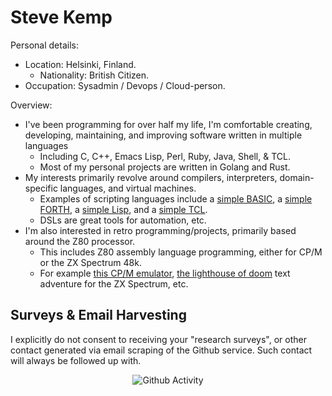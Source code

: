 # Steve Kemp

Personal details:

* Location: Helsinki, Finland.
  * Nationality: British Citizen.
* Occupation: Sysadmin / Devops / Cloud-person.

Overview:

* I've been programming for over half my life, I'm comfortable creating, developing, maintaining, and improving software written in multiple languages
  * Including C, C++, Emacs Lisp, Perl, Ruby, Java, Shell, & TCL.
  * Most of my personal projects are written in Golang and Rust.
* My interests primarily revolve around compilers, interpreters, domain-specific languages, and virtual machines.
  * Examples of scripting languages include a [simple BASIC](https://github.com/skx/gobasic), a [simple FORTH](https://github.com/skx/foth), a [simple Lisp](https://github.com/skx/yal), and a [simple TCL](https://github.com/skx/critical/).
  * DSLs are great tools for automation, etc.
* I'm also interested in retro programming/projects, primarily based around the Z80 processor.
  * This includes Z80 assembly language programming, either for CP/M or the ZX Spectrum 48k.
  * For example [this CP/M emulator](https://github.com/skx/cpmulator), [the lighthouse of doom](https://github.com/skx/lighthouse-of-doom/) text adventure for the ZX Spectrum, etc.


## Surveys & Email Harvesting

I explicitly do not consent to receiving your "research surveys", or other contact generated via email scraping of the Github service.  Such contact will always be followed up with.

<div align="center">
<img src="https://github-readme-stats.vercel.app/api?username=skx&show_icons=true" alt="Github Activity">
</div>
